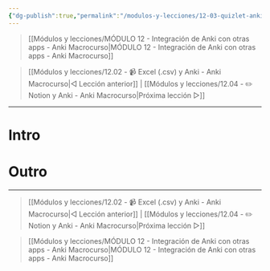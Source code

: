 ```yaml
---
{"dg-publish":true,"permalink":"/modulos-y-lecciones/12-03-quizlet-anki-macrocurso/","noteIcon":"","updated":"2024-06-03T19:51:10.860+02:00"}
---
```



> [[Módulos y lecciones/MÓDULO 12 - Integración de Anki con otras apps - Anki Macrocurso\|MÓDULO 12 - Integración de Anki con otras apps - Anki Macrocurso]]

> [[Módulos y lecciones/12.02 - 📹 Excel (.csv) y Anki - Anki Macrocurso\|◁ Lección anterior]] | [[Módulos y lecciones/12.04 - ✏️ Notion y Anki - Anki Macrocurso\|Próxima lección ▷]]

---

# Intro


# 


# Outro

---

> [[Módulos y lecciones/12.02 - 📹 Excel (.csv) y Anki - Anki Macrocurso\|◁ Lección anterior]] | [[Módulos y lecciones/12.04 - ✏️ Notion y Anki - Anki Macrocurso\|Próxima lección ▷]]

> [[Módulos y lecciones/MÓDULO 12 - Integración de Anki con otras apps - Anki Macrocurso\|MÓDULO 12 - Integración de Anki con otras apps - Anki Macrocurso]]